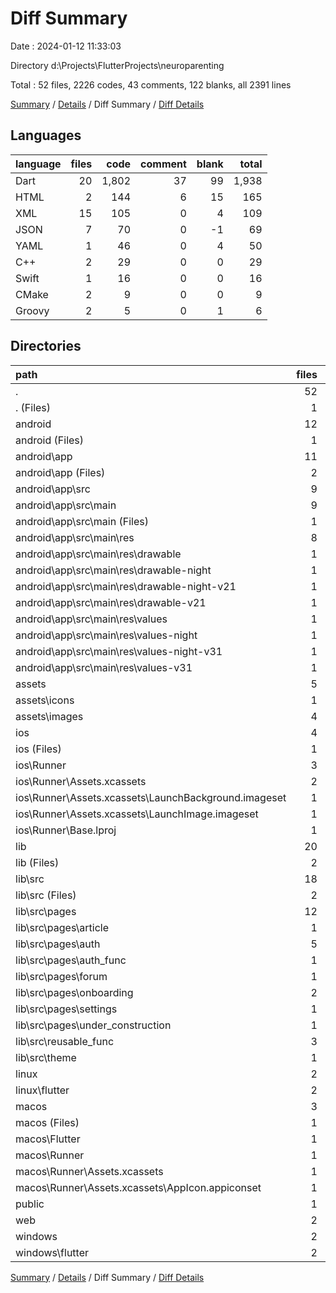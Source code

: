 # Diff Summary

Date : 2024-01-12 11:33:03

Directory d:\\Projects\\FlutterProjects\\neuroparenting

Total : 52 files,  2226 codes, 43 comments, 122 blanks, all 2391 lines

[Summary](results.md) / [Details](details.md) / Diff Summary / [Diff Details](diff-details.md)

## Languages
| language | files | code | comment | blank | total |
| :--- | ---: | ---: | ---: | ---: | ---: |
| Dart | 20 | 1,802 | 37 | 99 | 1,938 |
| HTML | 2 | 144 | 6 | 15 | 165 |
| XML | 15 | 105 | 0 | 4 | 109 |
| JSON | 7 | 70 | 0 | -1 | 69 |
| YAML | 1 | 46 | 0 | 4 | 50 |
| C++ | 2 | 29 | 0 | 0 | 29 |
| Swift | 1 | 16 | 0 | 0 | 16 |
| CMake | 2 | 9 | 0 | 0 | 9 |
| Groovy | 2 | 5 | 0 | 1 | 6 |

## Directories
| path | files | code | comment | blank | total |
| :--- | ---: | ---: | ---: | ---: | ---: |
| . | 52 | 2,226 | 43 | 122 | 2,391 |
| . (Files) | 1 | 46 | 0 | 4 | 50 |
| android | 12 | 62 | 0 | 4 | 66 |
| android (Files) | 1 | 2 | 0 | 0 | 2 |
| android\\app | 11 | 60 | 0 | 4 | 64 |
| android\\app (Files) | 2 | 4 | 0 | 1 | 5 |
| android\\app\\src | 9 | 56 | 0 | 3 | 59 |
| android\\app\\src\\main | 9 | 56 | 0 | 3 | 59 |
| android\\app\\src\\main (Files) | 1 | -10 | 0 | 1 | -9 |
| android\\app\\src\\main\\res | 8 | 66 | 0 | 2 | 68 |
| android\\app\\src\\main\\res\\drawable | 1 | 5 | -7 | -1 | -3 |
| android\\app\\src\\main\\res\\drawable-night | 1 | 9 | 0 | 1 | 10 |
| android\\app\\src\\main\\res\\drawable-night-v21 | 1 | 9 | 0 | 1 | 10 |
| android\\app\\src\\main\\res\\drawable-v21 | 1 | 5 | -7 | -1 | -3 |
| android\\app\\src\\main\\res\\values | 1 | 4 | 0 | 0 | 4 |
| android\\app\\src\\main\\res\\values-night | 1 | 4 | 0 | 0 | 4 |
| android\\app\\src\\main\\res\\values-night-v31 | 1 | 15 | 7 | 1 | 23 |
| android\\app\\src\\main\\res\\values-v31 | 1 | 15 | 7 | 1 | 23 |
| assets | 5 | 42 | 0 | 1 | 43 |
| assets\\icons | 1 | 38 | 0 | 1 | 39 |
| assets\\images | 4 | 4 | 0 | 0 | 4 |
| ios | 4 | 69 | 0 | 1 | 70 |
| ios (Files) | 1 | 7 | 0 | 0 | 7 |
| ios\\Runner | 3 | 62 | 0 | 1 | 63 |
| ios\\Runner\\Assets.xcassets | 2 | 55 | 0 | 1 | 56 |
| ios\\Runner\\Assets.xcassets\\LaunchBackground.imageset | 1 | 22 | 0 | 1 | 23 |
| ios\\Runner\\Assets.xcassets\\LaunchImage.imageset | 1 | 33 | 0 | 0 | 33 |
| ios\\Runner\\Base.lproj | 1 | 7 | 0 | 0 | 7 |
| lib | 20 | 1,802 | 37 | 99 | 1,938 |
| lib (Files) | 2 | 71 | 12 | 6 | 89 |
| lib\\src | 18 | 1,731 | 25 | 93 | 1,849 |
| lib\\src (Files) | 2 | 258 | 3 | 16 | 277 |
| lib\\src\\pages | 12 | 1,417 | 22 | 64 | 1,503 |
| lib\\src\\pages\\article | 1 | 484 | 2 | 31 | 517 |
| lib\\src\\pages\\auth | 5 | 274 | 12 | 6 | 292 |
| lib\\src\\pages\\auth_func | 1 | 0 | 0 | 1 | 1 |
| lib\\src\\pages\\forum | 1 | 336 | 4 | 10 | 350 |
| lib\\src\\pages\\onboarding | 2 | 5 | 0 | 0 | 5 |
| lib\\src\\pages\\settings | 1 | 195 | 4 | 11 | 210 |
| lib\\src\\pages\\under_construction | 1 | 123 | 0 | 5 | 128 |
| lib\\src\\reusable_func | 3 | 49 | 0 | 10 | 59 |
| lib\\src\\theme | 1 | 7 | 0 | 3 | 10 |
| linux | 2 | 10 | 0 | 0 | 10 |
| linux\\flutter | 2 | 10 | 0 | 0 | 10 |
| macos | 3 | 23 | 0 | -1 | 22 |
| macos (Files) | 1 | 7 | 0 | 0 | 7 |
| macos\\Flutter | 1 | 16 | 0 | 0 | 16 |
| macos\\Runner | 1 | 0 | 0 | -1 | -1 |
| macos\\Runner\\Assets.xcassets | 1 | 0 | 0 | -1 | -1 |
| macos\\Runner\\Assets.xcassets\\AppIcon.appiconset | 1 | 0 | 0 | -1 | -1 |
| public | 1 | 79 | 6 | 5 | 90 |
| web | 2 | 65 | 0 | 9 | 74 |
| windows | 2 | 28 | 0 | 0 | 28 |
| windows\\flutter | 2 | 28 | 0 | 0 | 28 |

[Summary](results.md) / [Details](details.md) / Diff Summary / [Diff Details](diff-details.md)